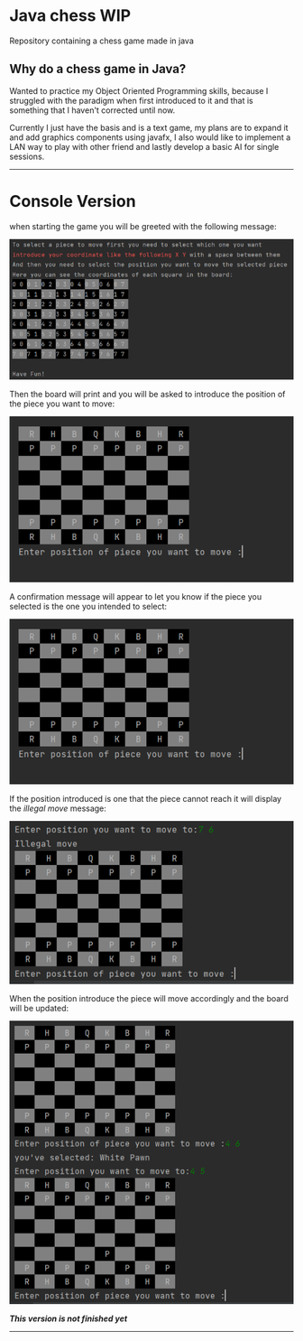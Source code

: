 # Java chess WIP

Repository containing a chess game made in java

## Why do a chess game in Java?

Wanted to practice my Object Oriented Programming skills, because I struggled with the paradigm when first introduced to it and that is something that I haven't corrected until now.

Currently I just have the basis and is a text game, my plans are to expand it and add graphics components using javafx, I also would like to implement a LAN way to play with other friend and lastly develop a basic AI for single sessions.

---

# Console Version

when starting the game you will be greeted with the following message:

![Console instructions](https://github.com/sodes-proxy/Java-chess/blob/main/images/instructions-Text-version.PNG)

Then the board will print and you will be asked to introduce the position of the piece you want to move:

![Console instructions](https://github.com/sodes-proxy/Java-chess/blob/main/images/select-piece.PNG)

A confirmation message will appear to let you know if the piece you selected is the one you intended to select:

![Console instructions](https://github.com/sodes-proxy/Java-chess/blob/main/images/select-piece.PNG)

If the position introduced is one that the piece cannot reach it will display the _illegal move_ message:

![Console instructions](https://github.com/sodes-proxy/Java-chess/blob/main/images/illegal-move.PNG)

When the position introduce the piece will move accordingly and the board will be updated:

![Console instructions](https://github.com/sodes-proxy/Java-chess/blob/main/images/correct-move.PNG)

**_This version is not finished yet_**

---
